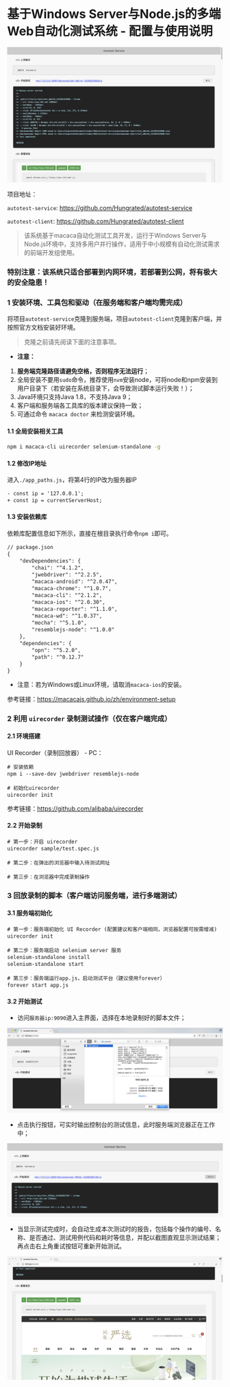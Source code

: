 # 基于Windows Server与Node.js的多端Web自动化测试系统 - 配置与使用说明

![](./man_01.png)

项目地址：

`autotest-service`: https://github.com/Hungrated/autotest-service
 
`autotest-client`: https://github.com/Hungrated/autotest-client

> 该系统基于macaca自动化测试工具开发，运行于Windows Server与Node.js环境中，支持多用户并行操作，适用于中小规模有自动化测试需求的前端开发组使用。

### **特别注意：该系统只适合部署到内网环境，若部署到公网，将有极大的安全隐患！**


### 1 安装环境、工具包和驱动（在服务端和客户端均需完成）

将项目`autotest-service`克隆到服务端，项目`autotest-client`克隆到客户端，并按照官方文档安装好环境。

> 克隆之前请先阅读下面的注意事项。

* **注意：**  
1. **服务端克隆路径请避免空格，否则程序无法运行**；
2. 全局安装不要用`sudo`命令，推荐使用`nvm`安装node，可将node和npm安装到用户目录下（若安装在系统目录下，会导致测试脚本运行失败！）；
3. Java环境只支持Java 1.8，不支持Java 9；
4. 客户端和服务端各工具库的版本建议保持一致；
5. 可通过命令 `macaca doctor` 来检测安装环境。

#### 1.1 全局安装相关工具

```bash
npm i macaca-cli uirecorder selenium-standalone -g
```

#### 1.2 修改IP地址

进入`./app_paths.js`，将第4行的IP改为服务器IP

```jacascript
- const ip = '127.0.0.1';
+ const ip = currentServerHost;
```

#### 1.3 安装依赖库

依赖库配置信息如下所示，直接在根目录执行命令`npm i`即可。

```
// package.json
{
    "devDependencies": {
        "chai": "^4.1.2",
        "jwebdriver": "^2.2.5",
        "macaca-android": "^2.0.47",
        "macaca-chrome": "^1.0.7",
        "macaca-cli": "^2.1.2",
        "macaca-ios": "^2.0.30",
        "macaca-reporter": "^1.1.0",
        "macaca-wd": "^1.0.37",
        "mocha": "^5.1.0",
        "resemblejs-node": "^1.0.0"
    },
    "dependencies": {
        "opn": "^5.2.0",
        "path": "^0.12.7"
    }
}
```

* 注意：若为Windows或Linux环境，请取消`macaca-ios`的安装。

参考链接：https://macacajs.github.io/zh/environment-setup

### 2 利用 `uirecorder` 录制测试操作（仅在客户端完成）

#### 2.1 环境搭建

UI Recorder（录制回放器） - PC：

```
# 安装依赖
npm i --save-dev jwebdriver resemblejs-node

# 初始化uirecorder
uirecorder init

```

参考链接：https://github.com/alibaba/uirecorder

#### 2.2 开始录制

```
# 第一步：开启 uirecorder
uirecorder sample/test.spec.js

# 第二步：在弹出的浏览器中输入待测试网址

# 第三步：在浏览器中完成录制操作
```

### 3 回放录制的脚本（客户端访问服务端，进行多端测试）

#### 3.1 服务端初始化

```
# 第一步：服务端初始化 UI Recorder (配置建议和客户端相同，浏览器配置可按需增减)
uirecorder init

# 第二步：服务端启动 selenium server 服务
selenium-standalone install
selenium-standalone start

# 第三步：服务端运行app.js，启动测试平台（建议使用forever）
forever start app.js
```

#### 3.2 开始测试

* 访问`服务器ip:9090`进入主界面，选择在本地录制好的脚本文件；

![](./man_02.png)

* 点击执行按钮，可实时输出控制台的测试信息，此时服务端浏览器正在工作中；

![](./man_03.png)

* 当显示测试完成时，会自动生成本次测试时的报告，包括每个操作的编号、名称、是否通过、测试用例代码和耗时等信息，并配以截图直观显示测试结果；再点击右上角重试按钮可重新开始测试。

![](./man_04.png)
